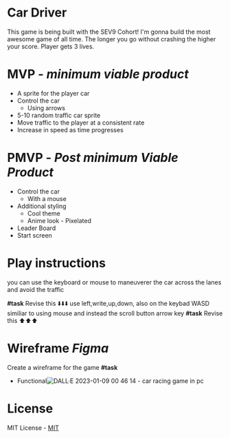 # Car Driver
This game is being built with the SEV9 Cohort! I'm gonna build the most awesome game of all time. The longer you go without crashing the higher your score. Player gets 3 lives.


# MVP - *minimum viable product*
  
  - A sprite for the player car
  - Control the car
    - Using arrows
  - 5-10 random traffic car sprite
  - Move traffic to the player at a consistent rate
  - Increase in speed as time progresses


# PMVP - *Post minimum Viable Product*

- Control the car
  - With a mouse
- Additional styling
  -  Cool theme
  - Anime look - Pixelated
- Leader Board
- Start screen

# Play instructions

you can use the keyboard or mouse to maneuverer the car across the lanes and avoid the traffic

**#task** Revise this ⬇️⬇️⬇️
use left,write,up,down,
also on the keybad WASD similiar to using mouse and instead the scroll button arrow key
**#task** Revise this ⬆️⬆️⬆️

# Wireframe *Figma*
Create a wireframe for the game **#task**
  - Functional![DALL·E 2023-01-09 00 46 14 - car racing game in pc](https://user-images.githubusercontent.com/115747784/211247741-a31c7c4a-f16a-49b3-94ce-037c0892027d.jpg)

# License
MIT License - [MIT](https://choosealicense.com/licenses/mit/)